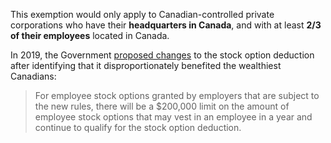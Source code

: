 This exemption would only apply to Canadian-controlled private corporations who have their **headquarters in Canada**, and with at least **2/3 of their employees** located in Canada.

In 2019, the Government [proposed changes](https://www.canada.ca/en/department-finance/news/2019/06/backgrounder-proposed-changes-to-the-tax-treatment-of-employee-stock-options.html) to the stock option deduction after identifying that it disproportionately benefited the wealthiest Canadians:

> For employee stock options granted by employers that are subject to the new rules, there will be a $200,000 limit on the amount of employee stock options that may vest in an employee in a year and continue to qualify for the stock option deduction.